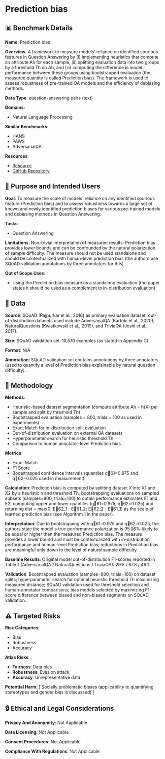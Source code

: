 # Prediction bias

## 📊 Benchmark Details

**Name**: Prediction bias

**Overview**: A framework to measure models' reliance on identified spurious features in Question Answering by (i) implementing heuristics that compute an attribute Ah for each sample, (ii) splitting evaluation data into two groups by a threshold Th on Ah, and (iii) computing the difference in model performance between these groups using bootstrapped evaluation (the measured quantity is called Prediction bias). The framework is used to assess robustness of pre-trained QA models and the efficiency of debiasing methods.

**Data Type**: question-answering pairs (text)

**Domains**:
- Natural Language Processing

**Similar Benchmarks**:
- HANS
- PAWS
- AdversarialQA

**Resources**:
- [Resource](https://arxiv.org/abs/2305.06841v2)
- [GitHub Repository](https://github.com/MIR-MU/isbiasedTh)

## 🎯 Purpose and Intended Users

**Goal**: To measure the scale of models' reliance on any identified spurious feature (Prediction bias) and to assess robustness towards a large set of known and newly identified prediction biases for various pre-trained models and debiasing methods in Question Answering.

**Tasks**:
- Question Answering

**Limitations**: Non-trivial interpretation of measured results: Prediction bias provides lower bounds and can be confounded by the natural polarization of sample difficulty. The measure should not be used standalone and should be contextualized with human-level prediction bias (the authors use SQuAD validation annotations by three annotators for this).

**Out of Scope Uses**:
- Using the Prediction bias measure as a standalone evaluation (the paper states it should be used as a complement to in-distribution evaluation)

## 💾 Data

**Source**: SQuAD (Rajpurkar et al., 2016) as primary evaluation dataset; out-of-distribution datasets used include AdversarialQA (Bartolo et al., 2020), NaturalQuestions (Kwiatkowski et al., 2019), and TriviaQA (Joshi et al., 2017).

**Size**: SQuAD validation set: 10,570 examples (as stated in Appendix C).

**Format**: N/A

**Annotation**: SQuAD validation set contains annotations by three annotators (used to quantify a level of Prediction bias explainable by natural question difficulty).

## 🔬 Methodology

**Methods**:
- Heuristic-based dataset segmentation (compute attribute Ah = h(X) per sample and split by threshold Th)
- Bootstrapped evaluation (samples = 800, trials = 100 as used in experiments)
- Exact Match for in-distribution split evaluation
- Out-of-distribution evaluation on external QA datasets
- Hyperparameter search for heuristic threshold Th
- Comparison to human annotator-level Prediction bias

**Metrics**:
- Exact Match
- F1 Score
- Bootstrapped confidence intervals (quantiles q61=0.975 and q62=0.025 used in measurement)

**Calculation**: Prediction bias is computed by splitting dataset X into X1 and X2 by a heuristic h and threshold Th, bootstrapping evaluations on sampled subsets (samples=800, trials=100) to obtain performance estimates E1 and E2, computing upper and lower quantiles (q61=0.975, q62=0.025) and returning dist = max(0; E62_1 - E61_2; E62_2 - E61_1) as the scale of learned prediction bias (see Algorithm 1 in the paper).

**Interpretation**: Due to bootstrapping with q61=0.975 and q62=0.025, the authors state the model's true performance polarization is 95.06%-likely to be equal or higher than the measured Prediction bias. The measure provides a lower bound and must be contextualized with in-distribution performance and human-level Prediction bias; reductions in Prediction bias are meaningful only down to the level of natural sample difficulty.

**Baseline Results**: Original model out-of-distribution F1-scores reported in Table 1 (AdversarialQA / NaturalQuestions / TriviaQA): 29.8 / 67.8 / 46.1.

**Validation**: Bootstrapped evaluation (samples=800, trials=100) on dataset splits; hyperparameter search for optimal heuristic threshold Th maximizing measured distance; SQuAD validation used for threshold selection and human-annotator comparisons; bias models selected by maximizing F1-score difference between biased and non-biased segments on SQuAD validation.

## ⚠️ Targeted Risks

**Risk Categories**:
- Bias
- Robustness
- Accuracy

**Atlas Risks**:
- **Fairness**: Data bias
- **Robustness**: Evasion attack
- **Accuracy**: Unrepresentative data

**Potential Harm**: ['Socially problematic biases (applicability to quantifying stereotypes and gender bias is discussed)']

## 🔒 Ethical and Legal Considerations

**Privacy And Anonymity**: Not Applicable

**Data Licensing**: Not Applicable

**Consent Procedures**: Not Applicable

**Compliance With Regulations**: Not Applicable

